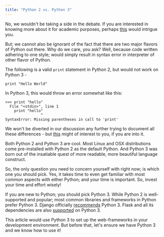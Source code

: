 ```yaml
---
title: "Python 2 vs. Python 3"
---
```


No, we wouldn't be taking a side in the debate. If you are interested in knowing more about it for academic purposes, perhaps [this](https://wiki.python.org/moin/Python2orPython3) would intrigue you.

But; we cannot also be ignorant of the fact that there are two major flavors of Python out there. Why do we care, you ask? Well, because code written adhering to one style; would simply result in syntax error in interpreter of other flavor of Python.

The following is a valid `print` statement in Python 2, but would not work on Python 3 -

    print "Hello World"

In Python 3, this would throw an error somewhat like this:

    >>> print "hello"
      File "<stdin>", line 1
        print "hello"
                    ^
    SyntaxError: Missing parentheses in call to 'print'

We won't be diverted in our discussion any further trying to document all these differences - but [this](http://spartanideas.msu.edu/2014/06/01/the-key-differences-between-python-2-7-x-and-python-3-x-with-examples/) might of interest to you, if you are into it.

Both Python 2 and Python 3 are cool. Most Linux and OSX distributions come pre-installed with Python 2 as the default Python. And Python 3 was born out of the insatiable quest of more readable, more beautiful language construct.

So, the only question you need to concern yourself with right now; is which one you should pick. Yes, it takes time to even get familiar with most common aspects with either Python; and your time is important. So, invest your time and effort wisely!

If you are new to Python; you should pick Python 3\. While Python 2 is well-supported and popular; most common libraries and frameworks in Python prefer Python 3\. Django officially [recommends](https://docs.djangoproject.com/en/1.9/faq/install/#faq-python-version-support) Python 3\. Flask and all its dependencies are also [supported](http://flask.pocoo.org/docs/0.10/python3/#python3-support) on Python 3.

This article would use Python 3 to set up the web-frameworks in your development environment. But before that, let's ensure we have Python 3 and we know how to use it!
